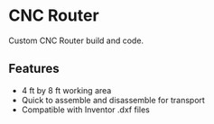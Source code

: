 # CNC Router

Custom CNC Router build and code.

## Features

- 4 ft by 8 ft working area
- Quick to assemble and disassemble for transport
- Compatible with Inventor .dxf files